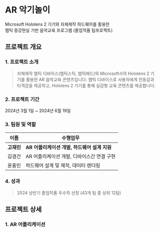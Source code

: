 # AR 악기놀이
Microsoft Hololens 2 기기와 자체제작 하드웨어를 활용한  
햅틱 증강현실 기반 음악교육 프로그램 (졸업작품 팀프로젝트)

## 프로젝트 개요
### 1. 프로젝트 소개
> 자체제작 햅틱 디바이스(햅틱스틱, 햅틱패드)와 Microsoft사의 Hololens 2 기기를 활용한 AR 음악교육 콘텐츠입니다.
> 햅틱 디바이스로 사용자에게 진동감과 타격감을 제공하고, Hololens 2 기기를 통해 실감형 교육 콘텐츠를 제공합니다.
### 2. 프로젝트 기간
2024년 3월 1일 ~ 2024년 6월 19일
### 3. 팀원 및 역할
| 이름 | 수행업무 |
|------|------|
| **고재민** | **AR 어플리케이션 개발, 하드웨어 설계 지원** |
| 김경건 | AR 어플리케이션 개발, 디바이스간 연결 구현 |
| 윤홍민 | 하드웨어 설계 및 제작, 데이터 렌더링 |
### 4. 성과
> 2024 상반기 졸업작품 우수작 선정 (43개 팀 중 상위 12팀)
## 프로젝트 상세
### 1. AR 어플리케이션
